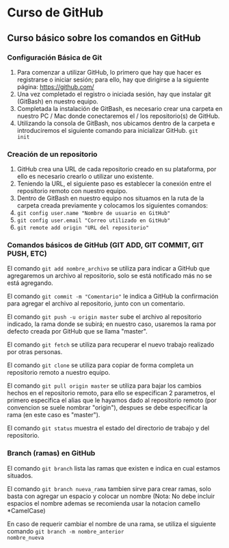 # Curso de GitHub

## Curso básico sobre los comandos en GitHub

### Configuración Básica de Git

1. Para comenzar a utilizar GitHub, lo primero que hay que hacer es registrarse o iniciar sesión;  para ello, hay que dirigirse a la siguiente página: https://github.com/
2. Una vez completado el registro o iniciada sesión, hay que instalar git (GitBash) en nuestro equipo.
3. Completada la instalación de GitBash, es necesario crear una carpeta en nuestro PC / Mac donde conectaremos el / los repositorio(s) de GitHub.
4. Utilizando la consola de GitBash, nos ubicamos dentro de la carpeta e introduciremos el siguiente comando para inicializar GitHub. <code>git init</code>

### Creación de un repositorio

1. GitHub crea una URL de cada repositorio creado en su plataforma, por ello es necesario crearlo o utilizar uno existente.
2. Teniendo la URL, el siguiente paso es establecer la conexión entre el repositorio remoto con nuestro equipo.
3. Dentro de GitBash en nuestro equipo nos situamos en la ruta de la carpeta creada previamente y colocamos los siguientes comandos:
4. <code>git config user.name "Nombre de usuario en GitHub"</code>
5. <code>git config user.email "Correo utilizado en GitHub"</code>
6. <code>git remote add origin "URL del repositorio"</code>

### Comandos básicos de GitHub (GIT ADD, GIT COMMIT, GIT PUSH, ETC)

El comando <code>git add nombre_archivo</code> se utiliza para indicar a GitHub que agregaremos un archivo al repositorio, solo se está notificado más no se está agregando.

El comando <code>git commit -m "Comentario"</code> le indica a GitHub la confirmación para agregar el archivo al repositorio, junto con un comentario.

El comando <code>git push -u origin master</code> sube el archivo al repositorio indicado, la rama donde se subirá; en nuestro caso, usaremos la rama por defecto creada por GitHub que se llama "master".

El comando <code>git fetch</code> se utiliza para recuperar el nuevo trabajo realizado por otras personas.

El comando <code>git clone</code> se utiliza para copiar de forma completa un repositorio remoto a nuestro equipo.

El comando <code>git pull origin master</code> se utiliza para bajar los cambios hechos en el repositorio remoto, para ello se especifican 2 parametros, el primero especifica el alias que le hayamos dado al repositorio remoto (por convencion se suele nombrar "origin"), despues se debe especificar la rama (en este caso es "master").

El comando <code>git status</code> muestra el estado del directorio de trabajo y del repositorio.

### Branch (ramas) en GitHub

El comando <code>git branch</code> lista las ramas que existen e indica en cual estamos situados.

El comando <code>git branch nueva_rama</code> tambien sirve para crear ramas, solo basta con agregar un espacio y colocar un nombre (Nota: No debe incluir espacios el nombre ademas se recomienda usar la notacion camello *CamelCase)

En caso de requerir cambiar el nombre de una rama, se utiliza el siguiente comando <code>git branch -m nombre_anterior nombre_nueva</code>